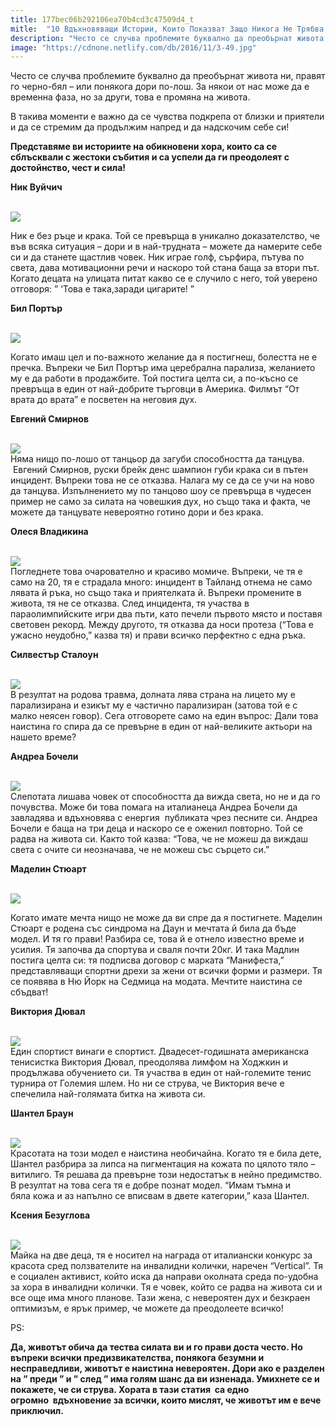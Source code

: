 ```yaml
---
title: 177bec06b292106ea70b4cd3c47509d4_t
mitle:  "10 Вдъхновяващи Истории, Които Показват Защо Никога Не Трябва Да Се Отказваш"
description: "Често се случва проблемите буквално да преобърнат живота ни, правят го черно-бял - или понякога дори по-лош. За някои от нас може да е временна фаза, но за други, това "
image: "https://cdnone.netlify.com/db/2016/11/3-49.jpg"
---
```


 <p>Често се случва проблемите буквално да преобърнат живота ни, правят го черно-бял – или понякога дори по-лош. За някои от нас може да е временна фаза, но за други, това е промяна на живота.</p>      <p>В такива моменти е важно да се чувства подкрепа от близки и приятели и да се стремим да продължим напред и да надскочим себе си!</p>  <p><strong>Представяме ви историите на обикновени хора, които са се сблъсквали с жестоки събития и са успели да ги преодолеят с достойнство, чест и сила!</strong></p> <p><strong>Ник Вуйчич</strong></p>      <p> <br/><img src="https://cdnone.netlify.com/db/2016/11/3-49.jpg"/><br/></p> <p>Ник е без ръце и крака. Той се превърща в уникално доказателство, че във всяка ситуация – дори и в най-труднaтa – можете да намерите себе си и да станете щастлив човек. Ник играе голф, сърфира, пътува по света, дава мотивационни речи и наскоро той стана баща за втори път. Когато децата на улицата питат какво се е случило с него, той уверено отговоря: ” ‘Това е така,заради цигарите! ”</p>  <p><strong>Бил Портър</strong></p> <p> <br/><img src="https://cdnone.netlify.com/db/2016/11/4-49.jpg"/><br/></p>      <p>Когато имаш цел и по-важното желание да я постигнеш, болестта не е пречка. Въпреки че Бил Портър има церебрална парализа, желанието му е да работи в продажбите. Той постига целта си, а по-късно се превръща в един от най-добрите търговци в Америка. Филмът “От врата до врата” е посветен на неговия дух.</p> <p><strong>Евгений Смирнов</strong></p> <p> <br/><img src="https://cdnone.netlify.com/db/2016/11/5-47.jpg"/><br/> Няма нищо по-лошо от танцьор да загуби способността да танцува.  Евгений Смирнов, руски брейк денс шампион губи крака си в пътен инцидент. Въпреки това не се отказва. Налага му се да се учи на ново да танцува. Изпълнението му по танцово шоу се превърща в чудесен пример не само за силата на човешкия дух, но също така и факта, че можете да танцувате невероятно готино дори и без крака.</p> <p><strong>Олеся Владикина</strong></p> <p> <br/><img src="https://cdnone.netlify.com/db/2016/11/6-44.jpg"/><br/> Погледнете това очарователно и красиво момиче. Въпреки, че тя е само на 20, тя е страдала много: инцидент в Тайланд отнема не само лявата й ръка, но също така и приятелката й. Въпреки промените в живота, тя не се отказва. След инцидента, тя участва в параолимпийските игри два пъти, като печели първото място и поставя световен рекорд. Между другото, тя отказва да носи протеза (“Това е ужасно неудобно,” казва тя) и прави всичко перфектно с една ръка.</p> <p><strong>Силвестър Сталоун</strong></p>      <p> <br/><img src="https://cdnone.netlify.com/db/2016/11/7-44.jpg"/><br/> В резултат на родова травма, долната лява страна на лицето му е парализирана и езикът му е частично парализиран (затова той е с малко неясен говор). Сега отговорете само на един въпрос: Дали това наистина го спира да се превърне в един от най-великите актьори на нашето време?</p> <p><strong>Андреа Бочели</strong></p> <p> <br/><img src="https://cdnone.netlify.com/db/2016/11/8-40.jpg"/><br/> Слепотата лишава човек от способността да вижда света, но не и да го почувства. Може би това помага на италианеца Андреа Бочели да завладява и вдъхновява с енергия  публиката чрез песните си. Андреа Бочели е баща на три деца и наскоро се е оженил повторно. Той се радва на живота си. Както той казва: “Това, че не можеш да виждаш света с очите си неoзначава, че не можеш със сърцето си.”</p> <p><strong>Маделин Стюарт</strong></p>      <p> <br/><img src="https://cdnone.netlify.com/db/2016/11/9-39.jpg"/><br/></p> <p>Когато имате мечта нищо не може да ви спре да я постигнете. Маделин Стюарт е родена със синдрома на Даун и мечтата й била да бъде модел. И тя го прави! Разбира се, това й е отнело известно време и усилия. Тя започва да спортува и сваля почти 20кг. И така Мадлин постига целта си: тя подписва договор с марката “Манифеста,” представляващи спортни дрехи за жени от всички форми и размери. Тя се появява в Ню Йорк на Седмица на модата. Мечтите наистина се сбъдват!</p> <p><strong>Виктория Дювал</strong></p> <p> <br/><img src="https://cdnone.netlify.com/db/2016/11/10-38.jpg"/><br/> Един спортист винаги е спортист. Двадесет-годишната американска тенисистка Виктория Дювал, преодолява лимфом на Ходжкин и продължава обучението си. Тя участва в един от най-големите тенис турнира от Големия шлем. Но ни се струва, че Виктория вече е спечелила най-голямата битка на живота си.</p> <p><strong>Шантел Браун</strong></p> <p> <br/><img src="https://cdnone.netlify.com/db/2016/11/11-35.jpg"/><br/> Красотата на този модел е наистина необичайна. Когато тя е била дете, Шантел разбрира за липса на пигментация на кожата по цялото тяло – витилиго. Тя решава да превърне този недостатък в нейно предимство. В резултат на това сега тя е добре познат модел. “Имам тъмна и бяла кожа и аз напълно се вписвам в двете категории,” каза Шантел.</p>  <p><strong>Ксения Безуглова</strong></p> <p> <br/><img src="https://cdnone.netlify.com/db/2016/11/12-31.jpg"/><br/> Майка на две деца, тя е носител на награда от италиански конкурс за красота сред ползвателите на инвалидни колички, наречен “Vertical”. Тя е социален активист, който иска да направи околната среда по-удобна за хора в инвалидни колички. Тя е човек, който се радва на живота си и все още има много планове. Тази жена, с невероятен дух и безкраен оптимизъм, е ярък пример, че можете да преодолеете всичко!</p> <p>PS:</p> <p><strong>Да, животът обича да тества силата ви и го прави доста често. Но въпреки всички предизвикателства, понякога безумни и несправедливи, животът е наистина невероятен. Дори ако е разделен на ” преди ” и ” след ” има голям шанс да ви изненада. Умихнете се и покажете, че си струва. Хората в тази статия  са едно огромно  вдъхновение за всички, които мислят, че животът им е вече приключил.</strong></p>       